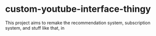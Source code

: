 # custom-youtube-interface-thingy
This project aims to remake the recommendation system, subscription system, and stuff like that, in 
